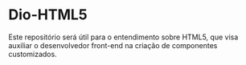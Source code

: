 # Dio-HTML5
Este repositório será útil para o entendimento sobre HTML5, que visa auxiliar o desenvolvedor front-end na criação de componentes customizados.

